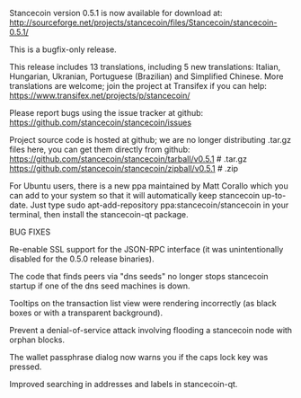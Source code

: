 Stancecoin version 0.5.1 is now available for download at:
http://sourceforge.net/projects/stancecoin/files/Stancecoin/stancecoin-0.5.1/

This is a bugfix-only release.

This release includes 13 translations, including 5 new translations:
Italian, Hungarian, Ukranian, Portuguese (Brazilian) and Simplified Chinese.
More translations are welcome; join the project at Transifex if you can help:
https://www.transifex.net/projects/p/stancecoin/

Please report bugs using the issue tracker at github:
https://github.com/stancecoin/stancecoin/issues

Project source code is hosted at github; we are no longer
distributing .tar.gz files here, you can get them
directly from github:
https://github.com/stancecoin/stancecoin/tarball/v0.5.1  # .tar.gz
https://github.com/stancecoin/stancecoin/zipball/v0.5.1  # .zip

For Ubuntu users, there is a new ppa maintained by Matt Corallo which
you can add to your system so that it will automatically keep
stancecoin up-to-date.  Just type
sudo apt-add-repository ppa:stancecoin/stancecoin
in your terminal, then install the stancecoin-qt package.


BUG FIXES

Re-enable SSL support for the JSON-RPC interface (it was unintentionally
disabled for the 0.5.0 release binaries).

The code that finds peers via "dns seeds" no longer stops stancecoin startup
if one of the dns seed machines is down.

Tooltips on the transaction list view were rendering incorrectly (as black boxes
or with a transparent background).

Prevent a denial-of-service attack involving flooding a stancecoin node with
orphan blocks.

The wallet passphrase dialog now warns you if the caps lock key was pressed.

Improved searching in addresses and labels in stancecoin-qt.
